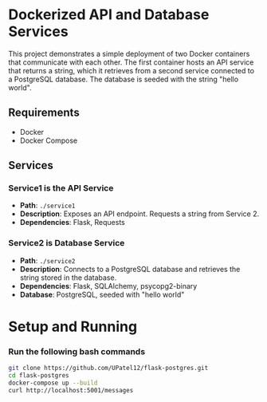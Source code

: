 # Dockerized API and Database Services

This project demonstrates a simple deployment of two Docker containers that communicate with each other. The first container hosts an API service that returns a string, which it retrieves from a second service connected to a PostgreSQL database. The database is seeded with the string "hello world".

## Requirements

- Docker
- Docker Compose

## Services

### Service1 is the API Service

- **Path**: `./service1`
- **Description**: Exposes an API endpoint. Requests a string from Service 2.
- **Dependencies**: Flask, Requests

### Service2 is Database Service

- **Path**: `./service2`
- **Description**: Connects to a PostgreSQL database and retrieves the string stored in the database.
- **Dependencies**: Flask, SQLAlchemy, psycopg2-binary
- **Database**: PostgreSQL, seeded with "hello world"

# Setup and Running

### Run the following bash commands

```bash
git clone https://github.com/UPatel12/flask-postgres.git
cd flask-postgres
docker-compose up --build
curl http://localhost:5001/messages
```
